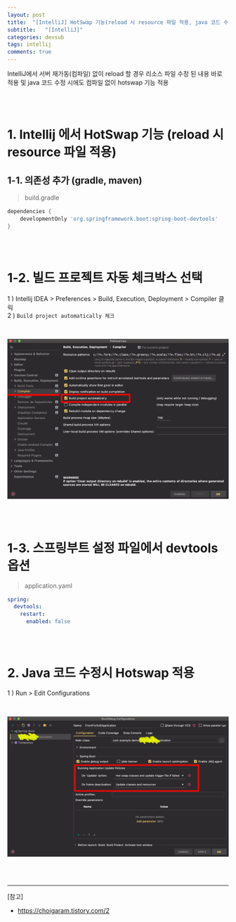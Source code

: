 ```yaml
---
layout: post
title:  "[IntelliJ] HotSwap 기능(reload 시 resource 파일 적용, java 코드 수정 시)"
subtitle:   "[IntelliJ]"
categories: devsub
tags: intellij
comments: true
---
```


IntelliJ에서 서버 재가동(컴파일) 없이 reload 할 경우 리소스 파일 수정 된 내용 바로 적용 및 java 코드 수정 시에도 컴파일 없이 hotswap 기능 적용

<br><br>




# 1. Intellij 에서 HotSwap 기능 (reload 시 resource 파일 적용)

## 1-1. 의존성 추가 (gradle, maven)

> build.gradle

```gradle
dependencies {
    developmentOnly 'org.springframework.boot:spring-boot-devtools'
}
```

<br><br>


# 1-2. 빌드 프로젝트 자동 체크박스 선택

1 ) Intellij IDEA > Preferences > Build, Execution, Deployment > Compiler 클릭  
2 ) `Build project automatically 체크`

<br>

[![intellij-hotswap-s1](/assets/img/2020/12/intellij-hotswap-s1.png)]()

<br><br>



# 1-3. 스프링부트 설정 파일에서 devtools 옵션

> application.yaml

```yaml
spring:
  devtools:
    restart:
      enabled: false
```

<br><br>


# 2. Java 코드 수정시 Hotswap 적용

1 ) Run > Edit Configurations

<br>

[![intellij-hotswap-s2](/assets/img/2020/12/intellij-hotswap-s2.png)]()

<br><br>


---

[참고]
- https://choigaram.tistory.com/2

